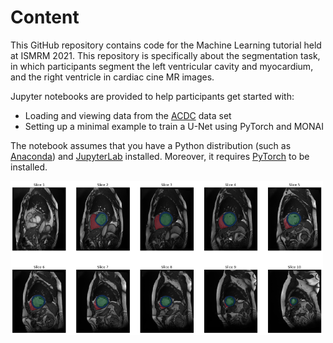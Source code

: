 # Content
This GitHub repository contains code for the Machine Learning tutorial held at ISMRM 2021. This repository is specifically about the segmentation task, in which participants segment the left ventricular cavity and myocardium, and the right ventricle in cardiac cine MR images. 

Jupyter notebooks are provided to help participants get started with:
* Loading and viewing data from the [ACDC](https://www.creatis.insa-lyon.fr/Challenge/acdc/) data set
* Setting up a minimal example to train a U-Net using PyTorch and MONAI

The notebook assumes that you have a Python distribution (such as [Anaconda](https://www.anaconda.com/products/individual)) and [JupyterLab](https://jupyter.org/) installed. Moreover, it requires [PyTorch](https://pytorch.org/) to be installed. 

<img src="CineMR.png" alt="Cine MR image" width="500">
